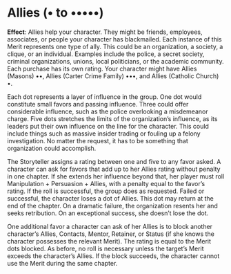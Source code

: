# Allies (• to •••••)
**Effect**: Allies help your character. They might be friends, employees, associates, or people your character has blackmailed. Each instance of this Merit represents one type of ally. This could be an organization, a society, a clique, or an individual. Examples include the police, a secret society, criminal organizations, unions, local politicians, or the academic community. Each purchase has its own rating. Your character might have Allies (Masons) ••, Allies (Carter Crime Family) •••, and Allies (Catholic Church) •. 

Each dot represents a layer of influence in the group. One dot would constitute small favors and passing influence. Three could offer considerable influence, such as the police overlooking a misdemeanor charge. Five dots stretches the limits of the organization’s influence, as its leaders put their own influence on the line for the character. This could include things such as massive insider trading or fouling up a felony investigation. No matter the request, it has to be something that organization could accomplish. 

The Storyteller assigns a rating between one and five to any favor asked. A character can ask for favors that add up to her Allies rating without penalty in one chapter. If she extends her influence beyond that, her player must roll Manipulation + Persuasion + Allies, with a penalty equal to the favor’s rating. If the roll is successful, the group does as requested. Failed or successful, the character loses a dot of Allies. This dot may return at the end of the chapter. On a dramatic failure, the organization resents her and seeks retribution. On an exceptional success, she doesn’t lose the dot. 

One additional favor a character can ask of her Allies is to block another character’s Allies, Contacts, Mentor, Retainer, or Status (if she knows the character possesses the relevant Merit). The rating is equal to the Merit dots blocked. As before, no roll is necessary unless the target’s Merit exceeds the character’s Allies. If the block succeeds, the character cannot use the Merit during the same chapter.